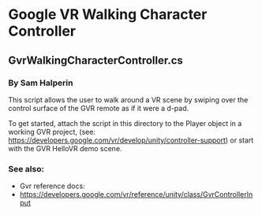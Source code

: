 # Google VR Walking Character Controller
## GvrWalkingCharacterController.cs
### By Sam Halperin

This script allows the user to walk around a VR scene
by swiping over the control surface of the GVR remote
as if it were a d-pad.

To get started, attach the script in this directory to the Player object
in a working GVR project, 
(see: https://developers.google.com/vr/develop/unity/controller-support)
or start with the GVR HelloVR demo scene.

### See also:
* Gvr reference docs:
* https://developers.google.com/vr/reference/unity/class/GvrControllerInput